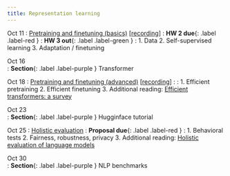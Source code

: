 ```yaml
---
title: Representation learning 
---
```


Oct 11
: [Pretraining and finetuning (basics)]() [[recording]()]
  : **HW 2 due**{: .label .label-red }
  : **HW 3 out**{: .label .label-green }
: 1. Data
  2. Self-supervised learning
  3. Adaptation / finetuning 

Oct 16           
: **Section**{: .label .label-purple } Transformer 

Oct 18 
: [Pretraining and finetuning (advanced)]() [[recording]()]
  : 
: 1. Efficient pretraining 
  2. Efficient finetuning 
  3. Additional reading: [Efficient transformers: a survey](https://arxiv.org/abs/2009.06732)

Oct 23           
: **Section**{: .label .label-purple } Hugginface tutorial

Oct 25
: [Holistic evaluation]() 
  : **Proposal due**{: .label .label-red }
: 1. Behavioral tests 
  2. Fairness, robustness, privacy
  3. Additional reading: [Holistic evaluation of language models](https://arxiv.org/abs/2211.09110)

Oct 30           
: **Section**{: .label .label-purple } NLP benchmarks 


